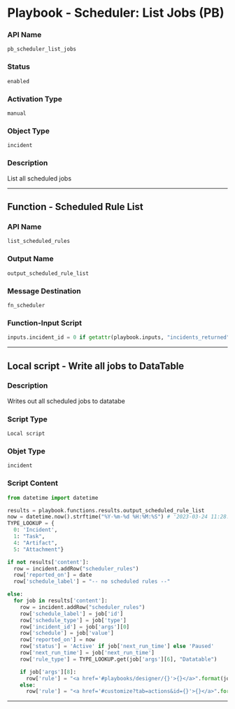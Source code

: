 <!--
    DO NOT MANUALLY EDIT THIS FILE
    THIS FILE IS AUTOMATICALLY GENERATED WITH resilient-sdk codegen
    Generated with resilient-sdk v49.0.4368
-->

# Playbook - Scheduler: List Jobs (PB)

### API Name
`pb_scheduler_list_jobs`

### Status
`enabled`

### Activation Type
`manual`

### Object Type
`incident`

### Description
List all scheduled jobs


---
## Function - Scheduled Rule List

### API Name
`list_scheduled_rules`

### Output Name
`output_scheduled_rule_list`

### Message Destination
`fn_scheduler`

### Function-Input Script
```python
inputs.incident_id = 0 if getattr(playbook.inputs, "incidents_returned", None) == "All" else incident.id
```

---

## Local script - Write all jobs to DataTable

### Description
Writes out all scheduled jobs to datatabe

### Script Type
`Local script`

### Objet Type
`incident`

### Script Content
```python
from datetime import datetime

results = playbook.functions.results.output_scheduled_rule_list
now = datetime.now().strftime("%Y-%m-%d %H:%M:%S") # '2023-03-24 11:28:34'
TYPE_LOOKUP = {
  0: 'Incident',
  1: "Task",
  4: "Artifact",
  5: "Attachment"}

if not results['content']:
  row = incident.addRow("scheduler_rules")
  row['reported_on'] = date
  row['schedule_label'] = "-- no scheduled rules --"

else:
  for job in results['content']:
    row = incident.addRow("scheduler_rules")
    row['schedule_label'] = job['id']
    row['schedule_type'] = job['type']
    row['incident_id'] = job['args'][0]
    row['schedule'] = job['value']
    row['reported_on'] = now
    row['status'] = 'Active' if job['next_run_time'] else 'Paused'
    row['next_run_time'] = job['next_run_time']
    row['rule_type'] = TYPE_LOOKUP.get(job['args'][6], "Datatable")

    if job['args'][8]:
      row['rule'] = "<a href='#playbooks/designer/{}'>{}</a>".format(job['args'][5], job['args'][4])
    else:
      row['rule'] = "<a href='#customize?tab=actions&id={}'>{}</a>".format(job['args'][5], job['args'][4])

```

---
